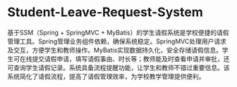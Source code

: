 # Student-Leave-Request-System
基于SSM（Spring + SpringMVC + MyBatis）的学生请假系统是学校便捷的请假管理工具。Spring管理业务组件依赖，确保系统稳定。SpringMVC处理用户请求及交互，方便学生和教师操作。MyBatis实现数据持久化，安全存储请假信息。学生可在线提交请假申请，填写请假事由、时长等；教师能及时查看申请并审批，还可查询学生请假记录。系统具备流程提醒功能，让学生和教师不错过重要信息。该系统简化了请假流程，提高了请假管理效率，为学校教学管理提供便利。
